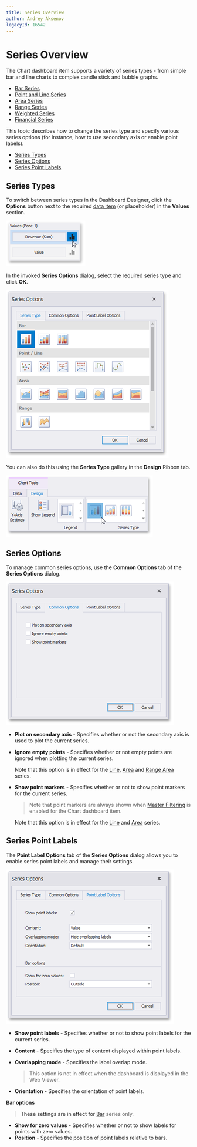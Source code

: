 ```yaml
---
title: Series Overview
author: Andrey Aksenov
legacyId: 16542
---
```

# Series Overview
The Chart dashboard item supports a variety of series types - from simple bar and line charts to complex candle stick and bubble graphs.
* [Bar Series](bar-series.md)
* [Point and Line Series](point-and-line-series.md)
* [Area Series](area-series.md)
* [Range Series](range-series.md)
* [Weighted Series](weighted-series.md)
* [Financial Series](financial-series.md)

This topic describes how to change the series type and specify various series options (for instance, how to use secondary axis or enable point labels).
* [Series Types](#series-types)
* [Series Options](#series-options)
* [Series Point Labels](#series-point-labels)

## <a name="series-types"/>Series Types
To switch between series types in the Dashboard Designer, click the **Options** button next to the required [data item](../../../ui-elements/data-items-pane.md) (or placeholder) in the **Values** section.

![ChartValues_OptionsButton](../../../../../images/img23036.png)

In the invoked **Series Options** dialog, select the required series type and click **OK**.

![Charts_SeriesOptionsDialog](../../../../../images/img23037.png)

You can also do this using the **Series Type** gallery in the **Design** Ribbon tab.

![Charts_SeriesTypes_Ribbon](../../../../../images/img19302.png)

## <a name="series-options"/>Series Options
To manage common series options, use the **Common Options** tab of the **Series Options** dialog.

![Charts_SeriesOptions_CommonOptions](../../../../../images/img23040.png)
* **Plot on secondary axis** - Specifies whether or not the secondary axis is used to plot the current series.
* **Ignore empty points** - Specifies whether or not empty points are ignored when plotting the current series.
	
	Note that this option is in effect for the [Line](point-and-line-series.md), [Area](area-series.md) and [Range Area](range-series.md) series.
* **Show point markers** - Specifies whether or not to show point markers for the current series.
	
	> Note that point markers are always shown when [Master Filtering](../../../interactivity/master-filtering.md) is enabled for the Chart dashboard item.
	
	Note that this option is in effect for the [Line](point-and-line-series.md) and [Area](area-series.md) series.

## <a name="series-point-labels"/>Series Point Labels
The **Point Label Options** tab of the **Series Options** dialog allows you to enable series point labels and manage their settings.

![Charts_SeriesOptions_PointLabelOptions](../../../../../images/img23041.png)
* **Show point labels** - Specifies whether or not to show point labels for the current series.
* **Content** - Specifies the type of content displayed within point labels.
* **Overlapping mode** - Specifies the label overlap mode.
	
	> This option is not in effect when the dashboard is displayed in the Web Viewer.
* **Orientation** - Specifies the orientation of point labels.

**Bar options**

> These settings are in effect for [Bar](bar-series.md) series only.

* **Show for zero values** - Specifies whether or not to show labels for points with zero values.
* **Position** - Specifies the position of point labels relative to bars.